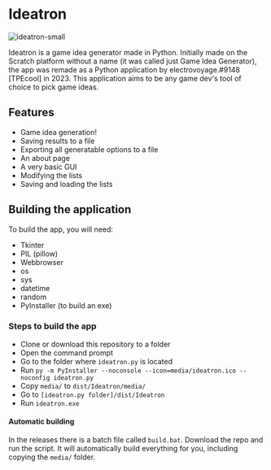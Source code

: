 # Ideatron
![ideatron-small](https://user-images.githubusercontent.com/75689188/232279433-379836da-76ba-40fd-953e-2c2f1b8797a0.png)

Ideatron is a game idea generator made in Python. Initially made on the Scratch platform without a name (it was called just Game Idea Generator), the app was remade as a Python application by electrovoyage.#9148 [TPEcool] in 2023. This application aims to be any game dev's tool of choice to pick game ideas.
## Features
* Game idea generation!
* Saving results to a file
* Exporting all generatable options to a file
* An about page
* A very basic GUI
* Modifying the lists
* Saving and loading the lists
## Building the application
To build the app, you will need:
* Tkinter
* PIL (pillow)
* Webbrowser
* os
* sys
* datetime
* random
* PyInstaller (to build an exe)
### Steps to build the app
* Clone or download this repository to a folder
* Open the command prompt
* Go to the folder where `ideatron.py` is located
* Run `py -m PyInstaller --noconsole --icon=media/ideatron.ico --noconfig ideatron.py`
* Copy `media/` to `dist/Ideatron/media/`
* Go to `[ideatron.py folder]/dist/Ideatron`
* Run `ideatron.exe`
#### Automatic building
In the releases there is a batch file called `build.bat`. Download the repo and run the script. It will automatically build everything for you, including copying the `media/` folder.
